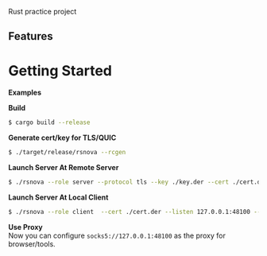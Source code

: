 Rust practice project

## Features


# Getting Started

**Examples**

**Build**
```sh
$ cargo build --release
```

**Generate cert/key for TLS/QUIC**
```sh
$ ./target/release/rsnova --rcgen
```

**Launch Server At Remote Server**
```sh
$ ./rsnova --role server --protocol tls --key ./key.der --cert ./cert.der --listen 0.0.0.0:48100
```

**Launch Server At Local Client**
```sh
$ ./rsnova --role client  --cert ./cert.der --listen 127.0.0.1:48100 --remote tls://<ip:port>
```

**Use Proxy**    
Now you can configure `socks5://127.0.0.1:48100` as the proxy for browser/tools. 

